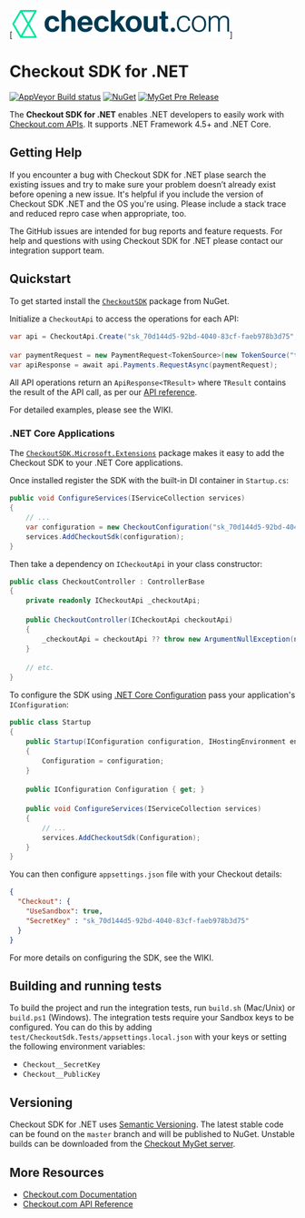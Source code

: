 [![Checkout.com SDK for .NET](assets/checkout-logo.png)]

# Checkout SDK for .NET

[![AppVeyor Build status](https://ci.appveyor.com/api/projects/status/6ox0xlfjv11avkdf?svg=true)](https://ci.appveyor.com/project/checkout/checkout-sdk-net-74764)
[![NuGet](https://img.shields.io/nuget/v/CheckoutSDK.svg)](https://www.nuget.org/packages/CheckoutSDK)
[![MyGet Pre Release](https://img.shields.io/myget/checkout/vpre/CheckoutSDK.svg)](https://www.myget.org/feed/checkout/package/nuget/CheckoutSDK)

The **Checkout SDK for .NET** enables .NET developers to easily work with [Checkout.com APIs](https://docs.checkout.com). 
It supports .NET Framework 4.5+ and .NET Core.

## Getting Help

If you encounter a bug with Checkout SDK for .NET plase search the existing issues and try to make sure your problem doesn’t already exist before opening a new issue. It's helpful if you include the version of Checkout SDK .NET and the OS you're using. Please include a stack trace and reduced repro case when appropriate, too.

The GitHub issues are intended for bug reports and feature requests. For help and questions with using Checkout SDK for .NET please contact our integration support team.

## Quickstart

To get started install the [`CheckoutSDK`](https://www.nuget.org/packages/CheckoutSDK) package from NuGet. 

Initialize a `CheckoutApi` to access the operations for each API:

```c#
var api = CheckoutApi.Create("sk_70d144d5-92bd-4040-83cf-faeb978b3d75", useSandbox: true);

var paymentRequest = new PaymentRequest<TokenSource>(new TokenSource("tok_ubfj2q76miwundwlk72vxt2i7q"), Currency.USD, 999);
var apiResponse = await api.Payments.RequestAsync(paymentRequest);
```

All API operations return an `ApiResponse<TResult>` where `TResult` contains the result of the API call, as per our [API reference](https://docs.checkout.com/reference).

For detailed examples, please see the WIKI.

### .NET Core Applications

The [`CheckoutSDK.Microsoft.Extensions`](https://www.nuget.org/packages/CheckoutSDK.Microsoft.Extensions) package makes it easy to add the Checkout SDK to your .NET Core applications.

Once installed register the SDK with the built-in DI container in `Startup.cs`:

```c#
public void ConfigureServices(IServiceCollection services)
{
    // ...
    var configuration = new CheckoutConfiguration("sk_70d144d5-92bd-4040-83cf-faeb978b3d75", useSandbox: true);
    services.AddCheckoutSdk(configuration);    
}
```

Then take a dependency on `ICheckoutApi` in your class constructor:

```c#
public class CheckoutController : ControllerBase
{
    private readonly ICheckoutApi _checkoutApi;

    public CheckoutController(ICheckoutApi checkoutApi)
    {
        _checkoutApi = checkoutApi ?? throw new ArgumentNullException(nameof(checkoutApi));
    }

    // etc.
}
```

To configure the SDK using [.NET Core Configuration](https://github.com/aspnet/Configuration) pass your application's `IConfiguration`:

```c#
public class Startup
{
    public Startup(IConfiguration configuration, IHostingEnvironment env)
    {
        Configuration = configuration;
    }

    public IConfiguration Configuration { get; }

    public void ConfigureServices(IServiceCollection services)
    {
        // ...
        services.AddCheckoutSdk(Configuration);    
    }
}
```

You can then configure `appsettings.json` file with your Checkout details:

```json
{
  "Checkout": {
    "UseSandbox": true,
    "SecretKey" : "sk_70d144d5-92bd-4040-83cf-faeb978b3d75"
  }
}
```

For more details on configuring the SDK, see the WIKI.

## Building and running tests

To build the project and run the integration tests, run `build.sh` (Mac/Unix) or `build.ps1` (Windows). The integration tests require your Sandbox keys to be configured. You can do this by adding `test/CheckoutSdk.Tests/appsettings.local.json` with your keys or setting the following environment variables:

- `Checkout__SecretKey`
- `Checkout__PublicKey`

## Versioning

Checkout SDK for .NET uses [Semantic Versioning](https://semver.org/). The latest stable code can be found on the `master` branch and will be published to NuGet. Unstable builds can be downloaded from the [Checkout MyGet server](https://www.myget.org/feed/Packages/checkout).

## More Resources

- [Checkout.com Documentation](http://docs.checkout.com)
- [Checkout.com API Reference](http://docs.checkout.com/reference)